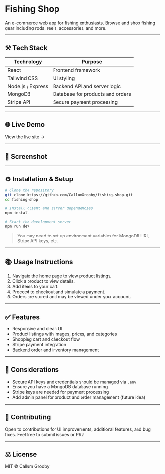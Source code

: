 # Fishing Shop

An e-commerce web app for fishing enthusiasts. Browse and shop fishing gear including rods, reels, accessories, and more.

---

## ⚒ Tech Stack

| Technology        | Purpose                          |
| ----------------- | -------------------------------- |
| React             | Frontend framework               |
| Tailwind CSS      | UI styling                       |
| Node.js / Express | Backend API and server logic     |
| MongoDB           | Database for products and orders |
| Stripe API        | Secure payment processing        |

---

## 🌐 Live Demo

View the live site →

---

## 📸 Screenshot



---

## ⚙ Installation & Setup

```bash
# Clone the repository
git clone https://github.com/CallumGrooby/fishing-shop.git
cd fishing-shop

# Install client and server dependencies
npm install

# Start the development server
npm run dev
```

> You may need to set up environment variables for MongoDB URI, Stripe API keys, etc.

---

## 📚 Usage Instructions

1. Navigate the home page to view product listings.
2. Click a product to view details.
3. Add items to your cart.
4. Proceed to checkout and simulate a payment.
5. Orders are stored and may be viewed under your account.

---

## ✅ Features

- Responsive and clean UI
- Product listings with images, prices, and categories
- Shopping cart and checkout flow
- Stripe payment integration
- Backend order and inventory management

---

## 🧠 Considerations

- Secure API keys and credentials should be managed via `.env`
- Ensure you have a MongoDB database running
- Stripe keys are needed for payment processing
- Add admin panel for product and order management (future idea)

---

## 🤝 Contributing

Open to contributions for UI improvements, additional features, and bug fixes. Feel free to submit issues or PRs!

---

## ⚖ License

MIT © Callum Grooby

